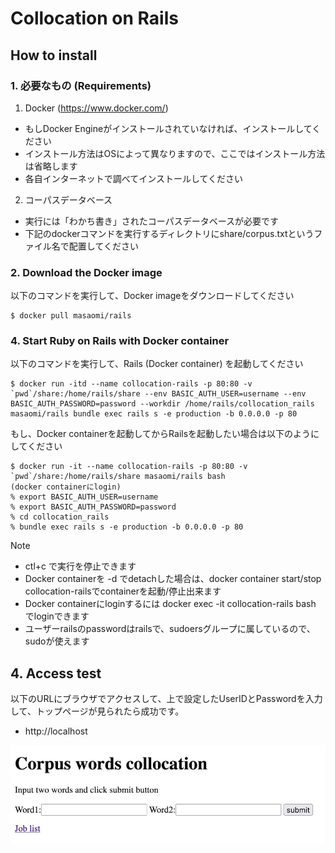 # Collocation on Rails

## How to install

### 1.  必要なもの (Requirements)

1. Docker (https://www.docker.com/)
 * もしDocker Engineがインストールされていなければ、インストールしてください
 * インストール方法はOSによって異なりますので、ここではインストール方法は省略します
 * 各自インターネットで調べてインストールしてください
2. コーパスデータベース
 * 実行には「わかち書き」されたコーパスデータベースが必要です
 * 下記のdockerコマンドを実行するディレクトリにshare/corpus.txtというファイル名で配置してください

### 2. Download the Docker image

以下のコマンドを実行して、Docker imageをダウンロードしてください
```
$ docker pull masaomi/rails
```

### 4. Start Ruby on Rails with Docker container

以下のコマンドを実行して、Rails (Docker container) を起動してください
```
$ docker run -itd --name collocation-rails -p 80:80 -v `pwd`/share:/home/rails/share --env BASIC_AUTH_USER=username --env BASIC_AUTH_PASSWORD=password --workdir /home/rails/collocation_rails masaomi/rails bundle exec rails s -e production -b 0.0.0.0 -p 80
```

もし、Docker containerを起動してからRailsを起動したい場合は以下のようにしてください
```
$ docker run -it --name collocation-rails -p 80:80 -v `pwd`/share:/home/rails/share masaomi/rails bash
(docker containerにlogin)
% export BASIC_AUTH_USER=username 
% export BASIC_AUTH_PASSWORD=password
% cd collocation_rails
% bundle exec rails s -e production -b 0.0.0.0 -p 80
```

Note
* ctl+c で実行を停止できます
* Docker containerを -d でdetachした場合は、docker container start/stop collocation-railsでcontainerを起動/停止出来ます
* Docker containerにloginするには docker exec -it collocation-rails bash でloginできます
* ユーザーrailsのpasswordはrailsで、sudoersグループに属しているので、sudoが使えます

## 4. Access test

以下のURLにブラウザでアクセスして、上で設定したUserIDとPasswordを入力して、トップページが見られたら成功です。
* http://localhost

![top_page](public/top_page.jpg)
